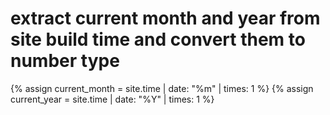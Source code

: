 # extract current month and year from site build time and convert them to number type
{% assign current_month = site.time | date: "%m" | times: 1 %}
{% assign current_year = site.time | date: "%Y" | times: 1 %}
